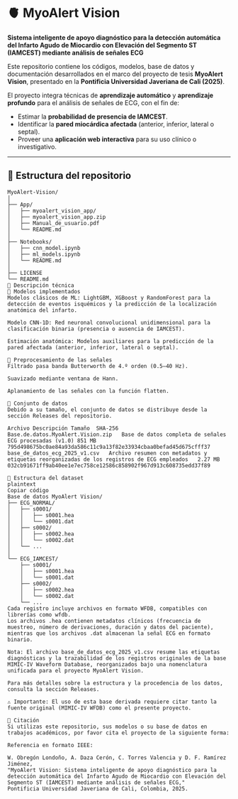 # 🫀 MyoAlert Vision

**Sistema inteligente de apoyo diagnóstico para la detección automática del Infarto Agudo de Miocardio con Elevación del Segmento ST (IAMCEST) mediante análisis de señales ECG**

Este repositorio contiene los códigos, modelos, base de datos y documentación desarrollados en el marco del proyecto de tesis **MyoAlert Vision**, presentado en la **Pontificia Universidad Javeriana de Cali (2025)**.

El proyecto integra técnicas de **aprendizaje automático** y **aprendizaje profundo** para el análisis de señales de ECG, con el fin de:

- Estimar la **probabilidad de presencia de IAMCEST**.  
- Identificar la **pared miocárdica afectada** (anterior, inferior, lateral o septal).  
- Proveer una **aplicación web interactiva** para su uso clínico o investigativo.

---

## 📁 Estructura del repositorio

```plaintext
MyoAlert-Vision/
│
├── App/
│   ├── myoalert_vision_app/
│   ├── myoalert_vision_app.zip
│   ├── Manual_de_usuario.pdf
│   └── README.md
│
├── Notebooks/
│   ├── cnn_model.ipynb
│   ├── ml_models.ipynb
│   └── README.md
│
├── LICENSE
└── README.md
🧠 Descripción técnica
🔹 Modelos implementados
Modelos clásicos de ML: LightGBM, XGBoost y RandomForest para la detección de eventos isquémicos y la predicción de la localización anatómica del infarto.

Modelo CNN-1D: Red neuronal convolucional unidimensional para la clasificación binaria (presencia o ausencia de IAMCEST).

Estimación anatómica: Modelos auxiliares para la predicción de la pared afectada (anterior, inferior, lateral o septal).

🔹 Preprocesamiento de las señales
Filtrado pasa banda Butterworth de 4.º orden (0.5–40 Hz).

Suavizado mediante ventana de Hann.

Aplanamiento de las señales con la función flatten.

🧾 Conjunto de datos
Debido a su tamaño, el conjunto de datos se distribuye desde la sección Releases del repositorio.

Archivo	Descripción	Tamaño	SHA-256
Base.de.datos.MyoAlert.Vision.zip	Base de datos completa de señales ECG procesadas (v1.0)	851 MB	795d498675bc0ae84a93da586c11c9a13f82e33934cbaa0befad45d675cfff37
base_de_datos_ecg_2025_v1.csv	Archivo resumen con metadatos y etiquetas reorganizadas de los registros de ECG empleados	2.27 MB	032cb91671ff9ab40ee1e7ec758ce12586c858902f967d913c608735edd37f89

📂 Estructura del dataset
plaintext
Copiar código
Base de datos MyoAlert Vision/
├── ECG_NORMAL/
│   ├── s0001/
│   │   ├── s0001.hea
│   │   └── s0001.dat
│   ├── s0002/
│   │   ├── s0002.hea
│   │   └── s0002.dat
│   └── ...
│
└── ECG_IAMCEST/
    ├── s0001/
    │   ├── s0001.hea
    │   └── s0001.dat
    ├── s0002/
    │   ├── s0002.hea
    │   └── s0002.dat
    └── ...
Cada registro incluye archivos en formato WFDB, compatibles con librerías como wfdb.
Los archivos .hea contienen metadatos clínicos (frecuencia de muestreo, número de derivaciones, duración y datos del paciente), mientras que los archivos .dat almacenan la señal ECG en formato binario.

Nota: El archivo base_de_datos_ecg_2025_v1.csv resume las etiquetas diagnósticas y la trazabilidad de los registros originales de la base MIMIC-IV Waveform Database, reorganizados bajo una nomenclatura unificada para el proyecto MyoAlert Vision.

Para más detalles sobre la estructura y la procedencia de los datos, consulta la sección Releases.

⚠️ Importante: El uso de esta base derivada requiere citar tanto la fuente original (MIMIC-IV WFDB) como el presente proyecto.

📄 Citación
Si utilizas este repositorio, sus modelos o su base de datos en trabajos académicos, por favor cita el proyecto de la siguiente forma:

Referencia en formato IEEE:

W. Obregón Londoño, A. Daza Cerón, C. Torres Valencia y D. F. Ramírez Jiménez,
"MyoAlert Vision: Sistema inteligente de apoyo diagnóstico para la detección automática del Infarto Agudo de Miocardio con Elevación del Segmento ST (IAMCEST) mediante análisis de señales ECG,"
Pontificia Universidad Javeriana de Cali, Colombia, 2025.
